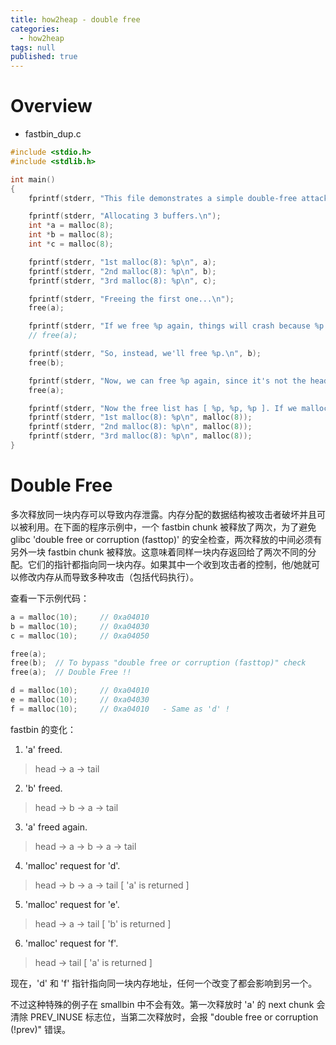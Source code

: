 ```yaml
---
title: how2heap - double free
categories:
  - how2heap
tags: null
published: true
---
```


# Overview

- fastbin_dup.c

```c
#include <stdio.h>
#include <stdlib.h>

int main()
{
	fprintf(stderr, "This file demonstrates a simple double-free attack with fastbins.\n");

	fprintf(stderr, "Allocating 3 buffers.\n");
	int *a = malloc(8);
	int *b = malloc(8);
	int *c = malloc(8);

	fprintf(stderr, "1st malloc(8): %p\n", a);
	fprintf(stderr, "2nd malloc(8): %p\n", b);
	fprintf(stderr, "3rd malloc(8): %p\n", c);

	fprintf(stderr, "Freeing the first one...\n");
	free(a);

	fprintf(stderr, "If we free %p again, things will crash because %p is at the top of the free list.\n", a, a);
	// free(a);

	fprintf(stderr, "So, instead, we'll free %p.\n", b);
	free(b);

	fprintf(stderr, "Now, we can free %p again, since it's not the head of the free list.\n", a);
	free(a);

	fprintf(stderr, "Now the free list has [ %p, %p, %p ]. If we malloc 3 times, we'll get %p twice!\n", a, b, a, a);
	fprintf(stderr, "1st malloc(8): %p\n", malloc(8));
	fprintf(stderr, "2nd malloc(8): %p\n", malloc(8));
	fprintf(stderr, "3rd malloc(8): %p\n", malloc(8));
}
```

# Double Free

多次释放同一块内存可以导致内存泄露。内存分配的数据结构被攻击者破坏并且可以被利用。在下面的程序示例中，一个 fastbin chunk 被释放了两次，为了避免 glibc 'double free or corruption (fasttop)' 的安全检查，两次释放的中间必须有另外一块 fastbin chunk 被释放。这意味着同样一块内存返回给了两次不同的分配。它们的指针都指向同一块内存。如果其中一个收到攻击者的控制，他/她就可以修改内存从而导致多种攻击（包括代码执行）。

查看一下示例代码：

```c
a = malloc(10);     // 0xa04010
b = malloc(10);     // 0xa04030
c = malloc(10);     // 0xa04050

free(a);
free(b);  // To bypass "double free or corruption (fasttop)" check
free(a);  // Double Free !!

d = malloc(10);     // 0xa04010
e = malloc(10);     // 0xa04030
f = malloc(10);     // 0xa04010   - Same as 'd' !
```

fastbin 的变化：

1. 'a' freed.
  > head -> a -> tail
2. 'b' freed.
  > head -> b -> a -> tail
3. 'a' freed again.
  > head -> a -> b -> a -> tail
4. 'malloc' request for 'd'.
  > head -> b -> a -> tail      [ 'a' is returned ]
5. 'malloc' request for 'e'.
  > head -> a -> tail           [ 'b' is returned ]
6. 'malloc' request for 'f'.
  > head -> tail                [ 'a' is returned ]

现在，'d' 和 'f' 指针指向同一块内存地址，任何一个改变了都会影响到另一个。

不过这种特殊的例子在 smallbin 中不会有效。第一次释放时 'a' 的 next chunk 会清除 PREV_INUSE 标志位，当第二次释放时，会报 "double free or corruption (!prev)" 错误。